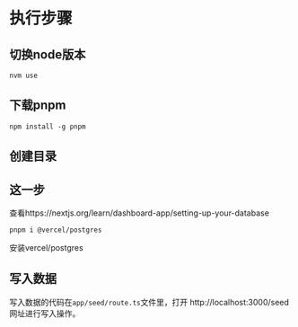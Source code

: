 # 执行步骤
## 切换node版本
```
nvm use
```

## 下载pnpm
```
npm install -g pnpm
```

## 创建目录

## 这一步
查看https://nextjs.org/learn/dashboard-app/setting-up-your-database

```
pnpm i @vercel/postgres
```
安装vercel/postgres

## 写入数据
写入数据的代码在`app/seed/route.ts`文件里，打开 http://localhost:3000/seed 网址进行写入操作。